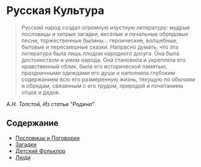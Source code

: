 # Русская Культура

> Русский народ создал огромную изустную литературу: мудрые пословицы и хитрые загадки, весёлые и печальные обрядовые песни, торжественные былины... героические, волшебные, бытовые и пересмешные сказки.
Напрасно думать, что эта литература была лишь плодом народного досуга. Она была достоинством и умом народа. Она становила и укрепляла его нравственный облик, была его исторической памятью, праздничными одеждами его души и наполняла глубоким содержанием всю его размеренную жизнь, текущую по обычаям и обрядам, связанным с его трудом, природой и почитанием отцов и дедов.

*А.Н. Толстой, Из статьи "Родина"*

## Содержание

* [Пословицы и Поговорки](пословицы-и-поговорки.md)
* [Загадки](загадки.md)
* [Детский Фольклор](детский-фольклор.md)
* [Люди]()



